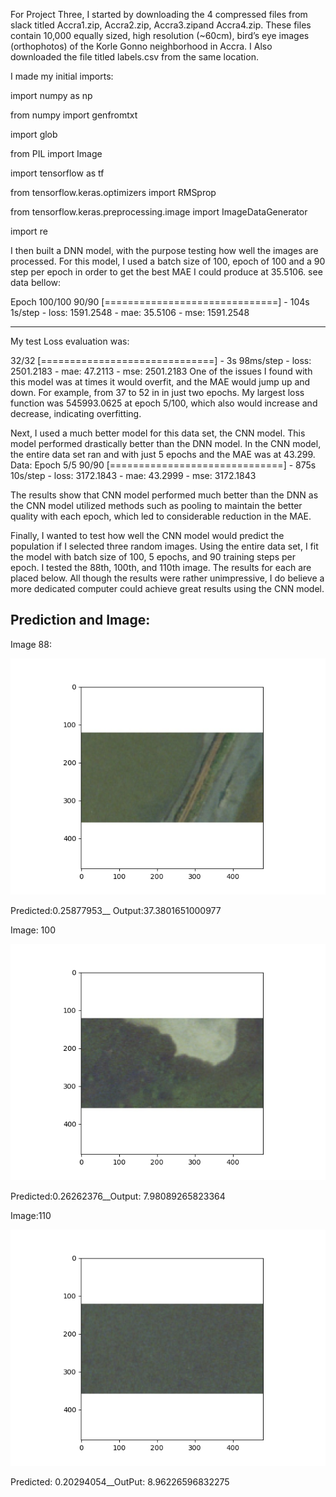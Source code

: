 For Project Three, I started by downloading the 4 compressed files from slack titled Accra1.zip, Accra2.zip, Accra3.zipand Accra4.zip.  These files contain 10,000 equally sized, high resolution (~60cm), bird’s eye images (orthophotos) of the Korle Gonno neighborhood in Accra. I Also downloaded the file titled labels.csv from the same location.  

I made my initial imports: 

import numpy as np

from numpy import genfromtxt

import glob

from PIL import Image

import tensorflow as tf

from tensorflow.keras.optimizers import RMSprop

from tensorflow.keras.preprocessing.image import ImageDataGenerator

import re


I then built a DNN model, with the purpose testing how well the images are processed.  For this model, I used a batch size of 100, epoch of 100 and a 90 step per epoch in order to get the best MAE I could produce at 35.5106. see data bellow:

Epoch 100/100
90/90 [==============================] - 104s 1s/step - loss: 1591.2548 - mae: 35.5106 - mse: 1591.2548 
___________________________________________________________________________
My test Loss evaluation was: 

32/32 [==============================] - 3s 98ms/step - loss: 2501.2183 - mae: 47.2113 - mse: 2501.2183
One of the issues I found with this model was at times it would overfit, and the MAE would jump up and down. For example, from 37 to 52 in in just two epochs. My largest loss function was 545993.0625 at epoch 5/100, which also would increase and decrease, indicating overfitting. 


Next, I used a much better model for this data set, the CNN model.  This model performed drastically better than the DNN model. In the CNN model, the entire data set ran and with just 5 epochs and the MAE was at 43.299.
Data: 
Epoch 5/5
90/90 [==============================] - 875s 10s/step - loss: 3172.1843 - mae: 43.2999 - mse: 3172.1843

The results show that CNN model performed much better than the DNN as the CNN model  utilized methods such as pooling to maintain the better quality with each epoch, which led to considerable reduction in the MAE.

Finally, I wanted to test how well the CNN model would predict the population if I selected three random images. Using the entire data set, I fit the model with batch size of 100, 5 epochs, and 90 training steps per epoch. I tested the 88th, 100th, and 110th image. The results for each are placed below. All though the results were rather unimpressive, I do believe a more dedicated computer could achieve great results using the CNN model.  

## Prediction and Image: 

Image 88:

![final_p3](https://github.com/Acejv21/Ace_Code/blob/master/final_p3.png?raw=true)

Predicted:0.25877953__ Output:37.3801651000977

Image: 100

![Pic_p3_100](https://github.com/Acejv21/Ace_Code/blob/master/Pic_p3_100.png?raw=true)

Predicted:0.26262376__Output:  7.98089265823364

Image:110

![final_3_110](https://github.com/Acejv21/Ace_Code/blob/master/Pic_3_110.png?raw=true)

Predicted: 0.20294054__OutPut: 8.96226596832275
